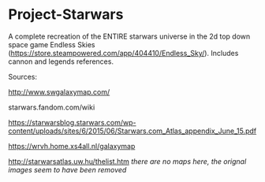 # Project-Starwars
A complete recreation of the ENTIRE starwars universe in the 2d top down space game Endless Skies (https://store.steampowered.com/app/404410/Endless_Sky/). Includes cannon and legends references.

Sources:

http://www.swgalaxymap.com/

starwars.fandom.com/wiki

https://starwarsblog.starwars.com/wp-content/uploads/sites/6/2015/06/Starwars.com_Atlas_appendix_June_15.pdf

https://wrvh.home.xs4all.nl/galaxymap

http://starwarsatlas.uw.hu/thelist.htm *there are no maps here, the orignal images seem to have been removed*

